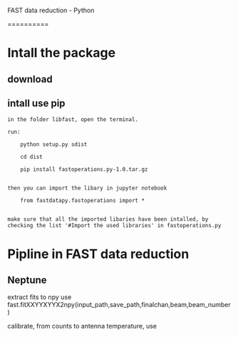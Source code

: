 FAST data reduction - Python

==========


# Intall the package

## download


## intall use pip

	in the folder libfast, open the terminal. 
	
	run: 
	
		python setup.py sdist
	
		cd dist
		
		pip install fastoperations.py-1.0.tar.gz
		
		
	then you can import the libary in jupyter notebook
	
		from fastdatapy.fastoperations import *
		
		
	make sure that all the imported libaries have been intalled, by checking the list '#Import the used libraries' in fastoperations.py
	
	
	


# Pipline in FAST data reduction


## Neptune

extract fits to npy use fast.fitXXYYXYYX2npy(input_path,save_path,finalchan,beam,beam_number)

calibrate, from counts to antenna temperature, use 





